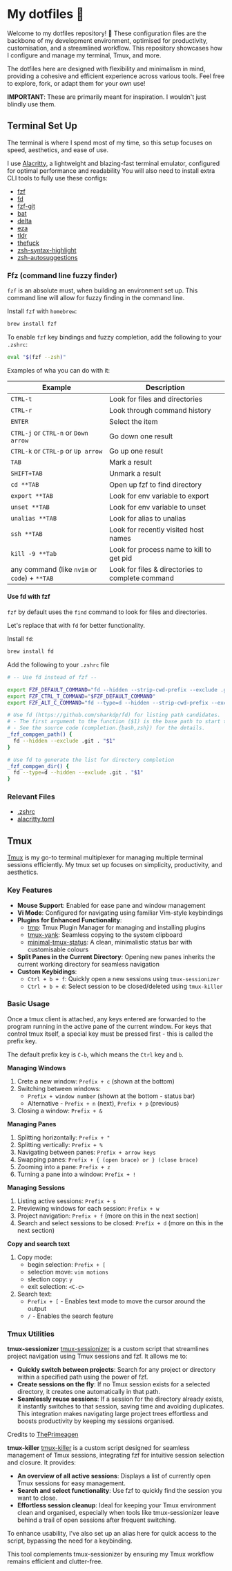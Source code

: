 # My dotfiles 🚀
Welcome to my dotfiles repository! 🎨 These configuration files are the backbone of my development environment, optimised for productivity, customisation, and a streamlined workflow. This repository showcases how I configure and manage my terminal, Tmux, and more.

The dotfiles here are designed with flexibility and minimalism in mind, providing a cohesive and efficient experience across various tools. Feel free to explore, fork, or adapt them for your own use!

**IMPORTANT**: These are primarily meant for inspiration. I wouldn't just blindly use them.

## Terminal Set Up
The terminal is where I spend most of my time, so this setup focuses on speed, aesthetics, and ease of use.

I use [Alacritty](https://alacritty.org/), a lightweight and blazing-fast terminal emulator, configured for optimal performance and readability
You will also need to install extra CLI tools to fully use these configs: 
- [fzf](https://github.com/junegunn/fzf)
- [fd](https://github.com/sharkdp/fd)
- [fzf-git](https://github.com/junegunn/fzf-git.sh)
- [bat](https://github.com/sharkdp/bat)
- [delta](https://github.com/dandavison/delta)
- [eza](https://github.com/eza-community/eza)
- [tldr](https://github.com/tealdeer-rs/tealdeer)
- [thefuck](https://github.com/nvbn/thefuck)
- [zsh-syntax-highlight](https://github.com/zsh-users/zsh-syntax-highlighting)
- [zsh-autosuggestions](https://github.com/zsh-users/zsh-autosuggestions)

### Ffz (command line fuzzy finder)

`fzf` is an absolute must, when building an environment set up. This command line will allow for fuzzy finding in the command line.

Install `fzf` with `homebrew`:

```bash
brew install fzf
```

To enable `fzf` key bindings and fuzzy completion, add the following to your `.zshrc`:

```bash
eval "$(fzf --zsh)"
```

Examples of wha you can do with it:

| Example                                       | Description                                      |
| --------------------------------------------- | ------------------------------------------------ |
| `CTRL-t`                                      | Look for files and directories                   |
| `CTRL-r`                                      | Look through command history                     |
| `ENTER`                                       | Select the item                                  |
| `CTRL-j` or `CTRL-n` or `Down arrow`          | Go down one result                               |
| `CTRL-k` or `CTRL-p` or `Up arrow`            | Go up one result                                 |
| `TAB`                                         | Mark a result                                    |
| `SHIFT+TAB`                                   | Unmark a result                                  |
| `cd **TAB`                                    | Open up fzf to find directory                    |
| `export **TAB`                                | Look for env variable to export                  |
| `unset **TAB`                                 | Look for env variable to unset                   |
| `unalias **TAB`                               | Look for alias to unalias                        |
| `ssh **TAB`                                   | Look for recently visited host names             |
| `kill -9 **Tab`                               | Look for process name to kill to get pid         |
| any command (like `nvim` or `code`) + `**TAB` | Look for files & directories to complete command |
#### Use fd with fzf

`fzf` by default uses the `find` command to look for files and directories.

Let's replace that with `fd` for better functionality.

Install `fd`:

```bash
brew install fd
```

Add the following to your `.zshrc` file

```bash
# -- Use fd instead of fzf --

export FZF_DEFAULT_COMMAND="fd --hidden --strip-cwd-prefix --exclude .git"
export FZF_CTRL_T_COMMAND="$FZF_DEFAULT_COMMAND"
export FZF_ALT_C_COMMAND="fd --type=d --hidden --strip-cwd-prefix --exclude .git"

# Use fd (https://github.com/sharkdp/fd) for listing path candidates.
# - The first argument to the function ($1) is the base path to start traversal
# - See the source code (completion.{bash,zsh}) for the details.
_fzf_compgen_path() {
  fd --hidden --exclude .git . "$1"
}

# Use fd to generate the list for directory completion
_fzf_compgen_dir() {
  fd --type=d --hidden --exclude .git . "$1"
}
```

### Relevant Files
- [.zshrc](https://github.com/nicoalvarezz/dotfiles/blob/main/.zshrc)
- [alacritty.toml](https://github.com/nicoalvarezz/dotfiles/blob/main/.config/alacritty/alacritty.toml)

## Tmux
[Tmux](https://github.com/tmux/tmux/wiki) is my go-to terminal multiplexer for managing multiple terminal sessions efficiently. My tmux set up focuses on simplicity, productivity, and aesthetics.

### Key Features
- **Mouse Support**: Enabled for ease pane and window management
- **Vi Mode**: Configured for navigating using familiar Vim-style keybindings
- **Plugins for Enhanced Functionality**:
    - [tmp](https://github.com/tmux-plugins/tpm): Tmux Plugin Manager for managing and installing plugins
    - [tmux-yank](https://github.com/tmux-plugins/tmux-yank): Seamless copying to the system clipboard
    - [minimal-tmux-status](https://github.com/niksingh710/minimal-tmux-status): A clean, minimalistic status bar with customisable colours
- **Split Panes in the Current Directory**: Opening new panes inherits the current working directory for seamless navigation
- **Custom Keybidings**:
    - `Ctrl + b + f`: Quickly open a new sessions using `tmux-sessionizer`
    - `Ctrl + b + d`: Select session to be closed/deleted using `tmux-killer`

### Basic Usage
Once a tmux client is attached, any keys entered are forwarded to the program running in the active pane of the current window. For keys that control tmux itself, a special key must be pressed first - this is called the prefix key.

The default prefix key is `C-b`, which means the `Ctrl` key and `b`.

**Managing Windows**
1. Crete a new window: `Prefix + c` (shown at the bottom)
2. Switching between windows:
	- `Prefix + window number` (shown at the bottom - status bar)
	- Alternative - `Prefix + n` (next), `Prefix + p` (previous)
3. Closing a window: `Prefix + &`

**Managing Panes**
1. Splitting horizontally: `Prefix + "`
2. Splitting vertically: `Prefix + %`
3. Navigating between panes: `Prefix + arrow keys`
4. Swapping panes: `Prefix + { (open brace) or } (close brace)`
5. Zooming into a pane: `Prefix + z`
6. Turning a pane into a window: `Prefix + !`

**Managing Sessions**
1. Listing active sessions: `Prefix + s`
2. Previewing windows for each session: `Prefix + w`
3. Project navigation: `Prefix + f` (more on this in the next section)
4. Search and select sessions to be closed: `Prefix + d` (more on this in the next section)

**Copy and search text**
1. Copy mode:
	- begin selection: `Prefix + [`
	- selection move: `vim motions`
	- slection copy: `y`
	- exit selection: `<C-c>`
2. Search text:
	 - `Prefix + [` - Enables text mode to move the cursor around the output
	- `/` - Enables the search feature

### Tmux Utilities
**tmux-sessionizer**
[tmux-sessionizer](https://github.com/nicoalvarezz/dotfiles/blob/main/.config/tmux/tmux-sessionizer) is a custom script that streamlines project navigation using Tmux sessions and fzf. It allows me to:

- **Quickly switch between projects**: Search for any project or directory within a specified path using the power of fzf.
- **Create sessions on the fly**: If no Tmux session exists for a selected directory, it creates one automatically in that path.
- **Seamlessly reuse sessions**: If a session for the directory already exists, it instantly switches to that session, saving time and avoiding duplicates.
This integration makes navigating large project trees effortless and boosts productivity by keeping my sessions organised.

Credits to [ThePrimeagen](https://www.youtube.com/c/theprimeagen)

**tmux-killer**
[tmux-killer](https://github.com/nicoalvarezz/dotfiles/blob/main/.config/tmux/tmux-killer) is a custom script designed for seamless management of Tmux sessions, integrating fzf for intuitive session selection and closure. It provides:

- **An overview of all active sessions**: Displays a list of currently open Tmux sessions for easy management.
- **Search and select functionality**: Use fzf to quickly find the session you want to close.
- **Effortless session cleanup**: Ideal for keeping your Tmux environment clean and organised, especially when tools like tmux-sessionizer leave behind a trail of open sessions after frequent switching.

To enhance usability, I’ve also set up an alias here for quick access to the script, bypassing the need for a keybinding.

This tool complements tmux-sessionizer by ensuring my Tmux workflow remains efficient and clutter-free.
